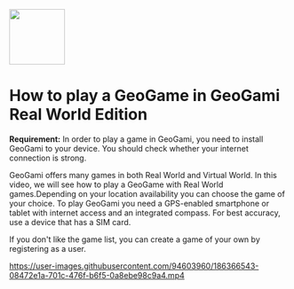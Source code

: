 <img src = https://github.com/origami-team/geogami/blob/master/src/assets/icons/icon.png width = 100>

# How to play a GeoGame in GeoGami Real World Edition

**Requirement:** In order to play a game in GeoGami, you need to install GeoGami to your device. You should check whether your internet connection is strong.

GeoGami offers many games in both Real World and Virtual World. In this video, we will see how to play a GeoGame with Real World games.Depending on your location availability you can choose the game of your choice. To play GeoGami you need a GPS-enabled smartphone or tablet with internet access and an integrated compass. For best accuracy, use a device that has a SIM card. 

If you don't like the game list, you can create a game of your own by registering as a user. 

https://user-images.githubusercontent.com/94603960/186366543-08472e1a-701c-476f-b6f5-0a8ebe98c9a4.mp4








